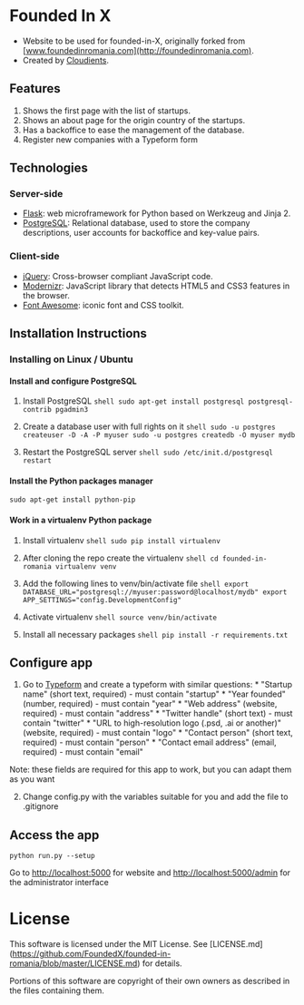 # Founded In X

  * Website to be used for founded-in-X, originally forked from [www.foundedinromania.com](http://foundedinromania.com).
  * Created by [Cloudients](http://www.cloudients.com).

## Features
  1. Shows the first page with the list of startups.
  2. Shows an about page for the origin country of the startups.
  3. Has a backoffice to ease the management of the database.
  4. Register new companies with a Typeform form

## Technologies

### Server-side

  * [Flask](http://flask.pocoo.org/): web microframework for Python based on Werkzeug and Jinja 2.
  * [PostgreSQL](http://www.postgresql.com): Relational database, used to store the company descriptions, user accounts for backoffice and key-value pairs.

### Client-side
  * [jQuery](http://www.jquery.com): Cross-browser compliant JavaScript code.
  * [Modernizr](http://modernizr.com/): JavaScript library that detects HTML5 and CSS3 features in the browser.
  * [Font Awesome](http://fortawesome.github.io/Font-Awesome/): iconic font and CSS toolkit.

## Installation Instructions

### Installing on Linux / Ubuntu

#### Install and configure PostgreSQL
  1. Install PostgreSQL
    ```shell
    sudo apt-get install postgresql postgresql-contrib pgadmin3
    ```

  2. Create a database user with full rights on it
    ```shell
    sudo -u postgres createuser -D -A -P myuser
    sudo -u postgres createdb -O myuser mydb
    ```

  3. Restart the PostgreSQL server
    ```shell
    sudo /etc/init.d/postgresql restart
    ```

#### Install the Python packages manager
  ```shell
  sudo apt-get install python-pip
  ```

#### Work in a virtualenv Python package
  1. Install virtualenv
    ```shell
    sudo pip install virtualenv
    ```

  2. After cloning the repo create the virtualenv
    ```shell
    cd founded-in-romania
    virtualenv venv
    ```

  3. Add the following lines to venv/bin/activate file
    ```shell
    export DATABASE_URL="postgresql://myuser:password@localhost/mydb"
    export APP_SETTINGS="config.DevelopmentConfig"
    ```

  4. Activate virtualenv
    ```shell
    source venv/bin/activate
    ```

  5. Install all necessary packages
    ```shell
    pip install -r requirements.txt
    ```

## Configure app

  1. Go to [Typeform](http://www.typeform.com/) and create a typeform with similar questions:
    * "Startup name" (short text, required) - must contain "startup"
    * "Year founded" (number, required) - must contain "year"
    * "Web address" (website, required) - must contain "address"
    * "Twitter handle" (short text) - must contain "twitter"
    * "URL to high-resolution logo (.psd, .ai or another)" (website, required) - must contain "logo"
    * "Contact person" (short text, required) - must contain "person"
    * "Contact email address" (email, required) - must contain "email"

  Note: these fields are required for this app to work, but you can adapt them as you want

  2. Change config.py with the variables suitable for you and add the file to .gitignore

## Access the app
```shell
python run.py --setup
```
Go to [http://localhost:5000](http://localhost:5000) for website and [http://localhost:5000/admin](http://localhost:5000/admin) for the administrator interface


License
=======
This software is licensed under the MIT License. See [LICENSE.md] (https://github.com/FoundedX/founded-in-romania/blob/master/LICENSE.md) for details.

Portions of this software are copyright of their own owners as described in the files containing them.
